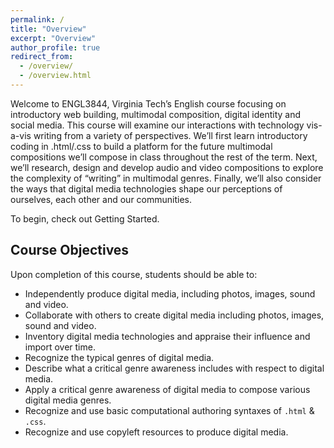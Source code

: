 ```yaml
---
permalink: /
title: "Overview"
excerpt: "Overview"
author_profile: true
redirect_from:
  - /overview/
  - /overview.html
---
```


Welcome to ENGL3844, Virginia Tech’s English course focusing on introductory web building, multimodal composition, digital identity and social media. This course will examine our interactions with technology vis-a-vis writing from a variety of perspectives. We’ll first learn introductory coding in .html/.css to build a platform for the future multimodal compositions we’ll compose in class throughout the rest of the term. Next, we’ll research, design and develop audio and video compositions to explore the complexity of “writing” in multimodal genres. Finally, we’ll also consider the ways that digital media technologies shape our perceptions of ourselves, each other and our communities.

To begin, check out Getting Started.

## Course Objectives

Upon completion of this course, students should be able to:

- Independently produce digital media, including photos, images, sound and video.
- Collaborate with others to create digital media including photos, images, sound and video.
- Inventory digital media technologies and appraise their influence and import over time.
- Recognize the typical genres of digital media.
- Describe what a critical genre awareness includes with respect to digital media.
- Apply a critical genre awareness of digital media to compose various digital media genres.
- Recognize and use basic computational authoring syntaxes of <code>.html</code> & <code>.css</code>.
- Recognize and use copyleft resources to produce digital media.
